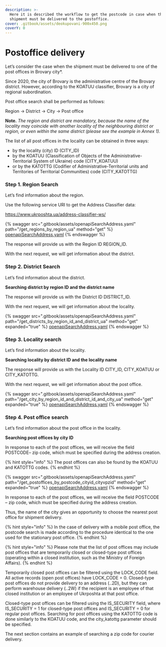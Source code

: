 ```yaml
---
description: >-
  Here it is described the workflow to get the postcode in case when the
  shipment must be delivered to the postoffice.
cover: .gitbook/assets/deokupovani-900х450.png
coverY: 0
---
```


# Postoffice delivery

Let’s consider the case when the shipment must be delivered to one of the post offices in Brovary city\*.

Since 2020, the city of Brovary is the administrative centre of the Brovary district. However, according to the KOATUU classifier, Brovary is a city of regional subordination.

Post office search shall be performed as follows:

Region -> District -> City -> Post office

**Note.** _The region and district are mandatory, because the name of the locality may coincide with another locality of the neighbouring district or region, or even within the same district (please see the example in Annex 1)._

The list of all post offices in the locality can be obtained in three ways:

* by the locality (city) ID (CITY\_ID)
* by the KOATUU (Classification of Objects of the Administrative-Territorial System of Ukraine) code (CITY\_KOATUU)
* or by the KATOTTG (Codifier of Administrative-Territorial units and Territories of Territorial Communities) code (CITY\_KATOTTG)

### **Step 1. Region Search** <a href="#step-1-region-search" id="step-1-region-search"></a>

Let’s find information about the region.

Use the following service URI to get the Address Classifier data:

https://www.ukrposhta.ua/address-classifier-ws/

{% swagger src=".gitbook/assets/openapiSearchAddress.yaml" path="/get_regions_by_region_ua" method="get" %}
[openapiSearchAddress.yaml](.gitbook/assets/openapiSearchAddress.yaml)
{% endswagger %}

The response will provide us with the Region ID REGION\_ID.

With the next request, we will get information about the district.

### **Step 2. District Search** <a href="#step-2-district-search" id="step-2-district-search"></a>

Let’s find information about the district.

**Searching district by region ID and the district name**

The response will provide us with the District ID DISTRICT\_ID.

With the next request, we will get information about the locality.

{% swagger src=".gitbook/assets/openapiSearchAddress.yaml" path="/get_districts_by_region_id_and_district_ua" method="get" expanded="true" %}
[openapiSearchAddress.yaml](.gitbook/assets/openapiSearchAddress.yaml)
{% endswagger %}

### **Step 3. Locality search** <a href="#step-3-locality-search" id="step-3-locality-search"></a>

Let’s find information about the locality.

**Searching locality by district ID and the locality name**

The response will provide us with the Locality ID CITY\_ID, CITY\_KOATUU or CITY\_KATOTTG.

With the next request, we will get information about the post office.

{% swagger src=".gitbook/assets/openapiSearchAddress.yaml" path="/get_city_by_region_id_and_district_id_and_city_ua" method="get" expanded="true" %}
[openapiSearchAddress.yaml](.gitbook/assets/openapiSearchAddress.yaml)
{% endswagger %}

### **Step 4. Post office search** <a href="#step-4-post-office-search" id="step-4-post-office-search"></a>

Let’s find information about the post office in the locality.

**Searching post offices by city ID**

In response to each of the post offices, we will receive the field POSTCODE– zip code, which must be specified during the address creation.

{% hint style="info" %}
The post offices can also be found by the KOATUU and KATOTTG codes.
{% endhint %}

{% swagger src=".gitbook/assets/openapiSearchAddress.yaml" path="/get_postoffices_by_postcode_cityid_cityvpzid" method="get" expanded="true" %}
[openapiSearchAddress.yaml](.gitbook/assets/openapiSearchAddress.yaml)
{% endswagger %}

In response to each of the post offices, we will receive the field POSTCODE – zip code, which must be specified during the address creation.

Thus, the name of the city gives an opportunity to choose the nearest post office for shipment delivery.

{% hint style="info" %}
In the case of delivery with a mobile post office, the postcode search is made according to the procedure identical to the one used for the stationary post office.
{% endhint %}

{% hint style="info" %}
Please note that the list of post offices may include post offices that are temporarily closed or closed-type post offices (operating within a closed institution, such as the Ministry of Foreign Affairs).
{% endhint %}

Temporarily closed post offices can be filtered using the LOCK\_CODE field. All active records (open post offices) have LOCK\_CODE = 0. Closed-type post offices do not provide delivery to an address (..2D), but they can perform warehouse delivery (..2W) if the recipient is an employee of that closed institution or an employee of Ukrposhta at that post office.&#x20;

Closed-type post offices can be filtered using the IS\_SECURITY field, where IS\_SECURITY = 1 for closed-type post offices and IS\_SECURITY = 0 for regular post offices. Searching for post offices using the KATOTTG code is done similarly to the KOATUU code, and the city\_katottg parameter should be specified.

The next section contains an example of searching a zip code for courier delivery.
